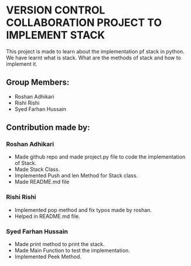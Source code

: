 # VERSION CONTROL COLLABORATION PROJECT TO IMPLEMENT STACK
This project is made to learn about the implementation pf stack in python. We have learnt what is stack. What are the methods of stack and how to implement it.
## Group Members:
- Roshan Adhikari
- Rishi Rishi
- Syed Farhan Hussain
 ## Contribution made by:
### Roshan Adhikari
- Made github repo and made project.py file to code the implementation of Stack.
- Made Stack Class.
- Implemented Push and len Method for Stack class.
- Made README.md file
### Rishi Rishi
- Implemented pop method and fix typos made by roshan.
- Helped in README.md file.

### Syed Farhan Hussain
- Made print method to print the stack.
- Made Main Function to test the implementation.
- Implemented Peek Method.


